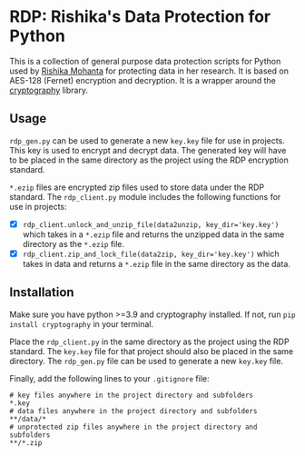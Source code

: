 # RDP: Rishika's Data Protection for Python

This is a collection of general purpose data protection scripts for Python used by [Rishika Mohanta](https://neurorishika.github.io) for protecting data in her research. It is based on AES-128 (Fernet) encryption and decryption. It is a wrapper around the [cryptography](https://cryptography.io/en/latest/) library.

## Usage

`rdp_gen.py` can be used to generate a new `key.key` file for use in projects. This key is used to encrypt and decrypt data. The generated key will have to be placed in the same directory as the project using the RDP encryption standard.

`*.ezip` files are encrypted zip files used to store data under the RDP standard. The `rdp_client.py` module includes the following functions for use in projects:

- [x] `rdp_client.unlock_and_unzip_file(data2unzip, key_dir='key.key')` which takes in a `*.ezip` file and returns the unzipped data in the same directory as the `*.ezip` file.
- [x] `rdp_client.zip_and_lock_file(data2zip, key_dir='key.key')` which takes in data and returns a `*.ezip` file in the same directory as the data.

## Installation

Make sure you have python >=3.9 and cryptography installed. If not, run `pip install cryptography` in your terminal.

Place the `rdp_client.py` in the same directory as the project using the RDP standard. The `key.key` file for that project should also be placed in the same directory. The `rdp_gen.py` file can be used to generate a new `key.key` file.

Finally, add the following lines to your `.gitignore` file:

```
# key files anywhere in the project directory and subfolders
*.key
# data files anywhere in the project directory and subfolders
**/data/*
# unprotected zip files anywhere in the project directory and subfolders
**/*.zip
```